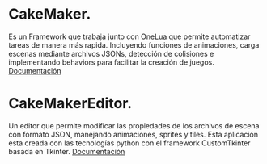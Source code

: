 # CakeMaker. 
Es un Framework que trabaja junto con [OneLua](https://github.com/ONElua?tab=repositories) que permite
automatizar tareas de manera más rapida. Incluyendo funciones de animaciones, carga escenas mediante
archivos JSONs, detección de colisiones e implementando behaviors para facilitar la creación de juegos.
[Documentación](docs/CakeMaker/index.md)

# CakeMakerEditor.
Un editor que permite modificar las propiedades de los archivos de escena con formato JSON, manejando
animaciones, sprites y tiles. Esta aplicación esta creada con las tecnologías python con el framework
CustomTkinter basada en Tkinter.
[Documentación](docs/CakeMakerEditor/index.md)